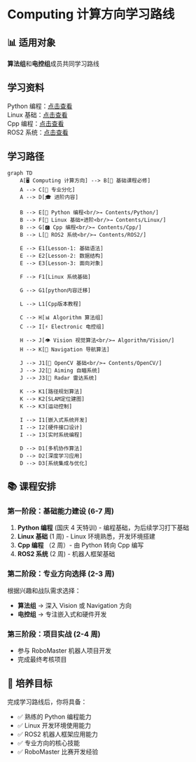 # Computing 计算方向学习路线

## 📊 适用对象

**算法组**和**电控组**成员共同学习路线

## 学习资料

Python 编程：[点击查看](../../Contents/Python/README.md)  
Linux 基础：[点击查看](../../Contents/Linux/README.md)  
Cpp 编程：[点击查看](../../Contents/Cpp/README.md)  
ROS2 系统：[点击查看](../../Contents/ROS2/README.md)

## 学习路径

```mermaid
graph TD
    A[🖥️ Computing 计算方向] --> B[🔰 基础课程必修]
    A --> C[🎯 专业分化]
    A --> D[🎓 进阶内容]

    B --> E[📄 Python 编程<br/>→ Contents/Python/]
    B --> F[🐧 Linux 基础+进阶<br/>→ Contents/Linux/]
    B --> G[🅲 Cpp 编程<br/>→ Contents/Cpp/]
    B --> L[🤖 ROS2 系统<br/>→ Contents/ROS2/]

    E --> E1[Lesson-1: 基础语法]
    E --> E2[Lesson-2: 数据结构]
    E --> E3[Lesson-3: 面向对象]

    F --> F1[Linux 系统基础]

    G --> G1[python内容迁移]

    L --> L1[Cpp版本教程]

    C --> H[📊 Algorithm 算法组]
    C --> I[⚡ Electronic 电控组]

    H --> J[👁️ Vision 视觉算法<br/>→ Algorithm/Vision/]
    H --> K[🧭 Navigation 导航算法]

    J --> J1[📄 OpenCV 基础<br/>→ Contents/OpenCV/]
    J --> J2[🎯 Aiming 自瞄系统]
    J --> J3[📡 Radar 雷达系统]

    K --> K1[路径规划算法]
    K --> K2[SLAM定位建图]
    K --> K3[运动控制]

    I --> I1[嵌入式系统开发]
    I --> I2[硬件接口设计]
    I --> I3[实时系统编程]

    D --> D1[多机协作算法]
    D --> D2[深度学习应用]
    D --> D3[系统集成与优化]
```

## 📚 课程安排

### 第一阶段：基础能力建设 (6-7 周)

1. **Python 编程** (国庆 4 天特训) - 编程基础，为后续学习打下基础
2. **Linux 基础** (1 周) - Linux 环境熟悉，开发环境搭建
3. **Cpp 编程** （2 周）- 由 Python 转向 Cpp 编写
4. **ROS2 系统** (2 周) - 机器人框架基础

### 第二阶段：专业方向选择 (2-3 周)

根据兴趣和战队需求选择：

- **算法组** → 深入 Vision 或 Navigation 方向
- **电控组** → 专注嵌入式和硬件开发

### 第三阶段：项目实战 (2-4 周)

- 参与 RoboMaster 机器人项目开发
- 完成最终考核项目

## 🎯 培养目标

完成学习路线后，你将具备：

- ✅ 熟练的 Python 编程能力
- ✅ Linux 开发环境使用能力
- ✅ ROS2 机器人框架应用能力
- ✅ 专业方向的核心技能
- ✅ RoboMaster 比赛开发经验
